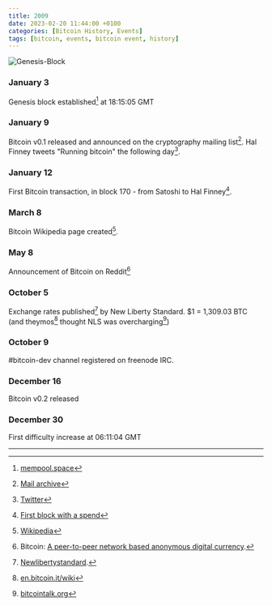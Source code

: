 ```yaml
---
title: 2009
date: 2023-02-20 11:44:00 +0100
categories: [Bitcoin History, Events]
tags: [bitcoin, events, bitcoin event, history]
---
```


![Genesis-Block](https://www.coindaily.co/wp-content/uploads/2019/01/Bitcoin-Genesis-Block.jpg)

### **January 3**	

Genesis block established[^1] at 18:15:05 GMT

### **January 9**	

Bitcoin v0.1 released and announced on the cryptography mailing list[^2]. Hal Finney tweets "Running bitcoin" the following day[^3].

### **January 12**	

First Bitcoin transaction, in block 170 - from Satoshi to Hal Finney[^4].

### **March 8**	

Bitcoin Wikipedia page created[^5].

### **May 8**	

Announcement of Bitcoin on Reddit[^6]

### **October 5**	

Exchange rates published[^7] by New Liberty Standard. $1 = 1,309.03 BTC (and theymos[^8] thought NLS was overcharging[^9])

### **October 9**	

#bitcoin-dev channel registered on freenode IRC.

### **December 16**	

Bitcoin v0.2 released

### **December 30**	

First difficulty increase at 06:11:04 GMT

***

[^1]: [mempool.space](https://mempool.space/block/000000000019d6689c085ae165831e934ff763ae46a2a6c172b3f1b60a8ce26f)

[^2]: [Mail archive](http://www.mail-archive.com/cryptography@metzdowd.com/msg10152.html)

[^3]: [Twitter](https://twitter.com/halfin/status/1110302988?lang=en)

[^4]: [First block with a spend](https://bitcointalk.org/index.php?topic=91806.msg1012234#msg1012234)

[^5]: [Wikipedia](https://en.wikipedia.org/w/index.php?title=Bitcoin&oldid=275832581)

[^6]: Bitcoin: [A peer-to-peer network based anonymous digital currency](https://np.reddit.com/r/business/comments/8itlf/bitcoin_a_peertopeer_network_based_anonymous).

[^7]: [Newlibertystandard](http://newlibertystandard.wikifoundry.com/page/2009+Exchange+Rate).

[^8]: [en.bitcoin.it/wiki](https://en.bitcoin.it/wiki/User:Theymos)

[^9]: [bitcointalk.org](https://bitcointalk.org/index.php?topic=104287.msg1143955#msg1143955)
